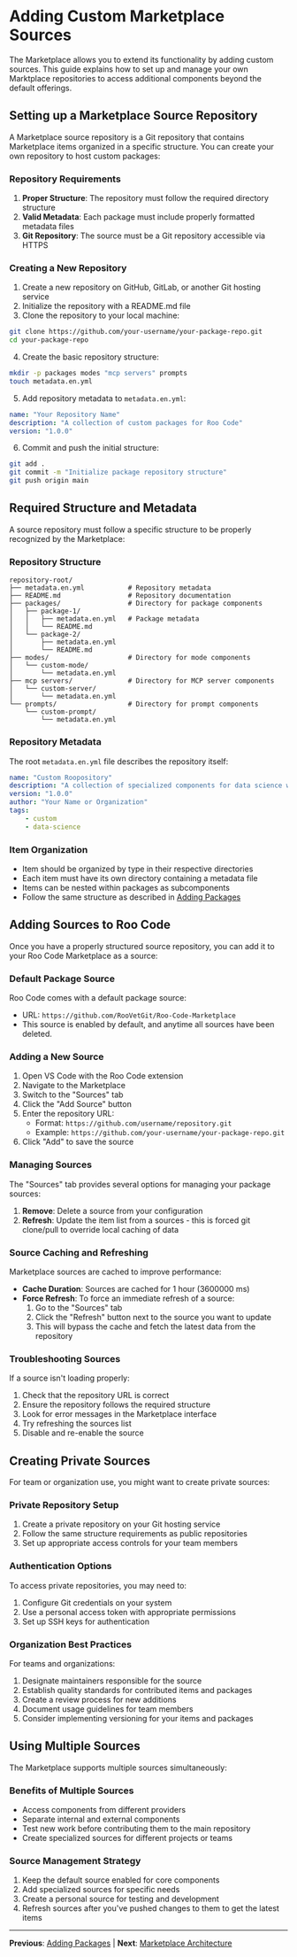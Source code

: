 # Adding Custom Marketplace Sources

The Marketplace allows you to extend its functionality by adding custom sources. This guide explains how to set up and manage your own Marktplace repositories to access additional components beyond the default offerings.

## Setting up a Marketplace Source Repository

A Marketplace source repository is a Git repository that contains Marketplace items organized in a specific structure. You can create your own repository to host custom packages:

### Repository Requirements

1. **Proper Structure**: The repository must follow the required directory structure
2. **Valid Metadata**: Each package must include properly formatted metadata files
3. **Git Repository**: The source must be a Git repository accessible via HTTPS

### Creating a New Repository

1. Create a new repository on GitHub, GitLab, or another Git hosting service
2. Initialize the repository with a README.md file
3. Clone the repository to your local machine:

```bash
git clone https://github.com/your-username/your-package-repo.git
cd your-package-repo
```

4. Create the basic repository structure:

```bash
mkdir -p packages modes "mcp servers" prompts
touch metadata.en.yml
```

5. Add repository metadata to `metadata.en.yml`:

```yaml
name: "Your Repository Name"
description: "A collection of custom packages for Roo Code"
version: "1.0.0"
```

6. Commit and push the initial structure:

```bash
git add .
git commit -m "Initialize package repository structure"
git push origin main
```

## Required Structure and Metadata

A source repository must follow a specific structure to be properly recognized by the Marketplace:

### Repository Structure

```
repository-root/
├── metadata.en.yml           # Repository metadata
├── README.md                 # Repository documentation
├── packages/                 # Directory for package components
│   ├── package-1/
│   │   ├── metadata.en.yml   # Package metadata
│   │   └── README.md
│   └── package-2/
│       ├── metadata.en.yml
│       └── README.md
├── modes/                    # Directory for mode components
│   └── custom-mode/
│       └── metadata.en.yml
├── mcp servers/              # Directory for MCP server components
│   └── custom-server/
│       └── metadata.en.yml
└── prompts/                  # Directory for prompt components
    └── custom-prompt/
        └── metadata.en.yml
```

### Repository Metadata

The root `metadata.en.yml` file describes the repository itself:

```yaml
name: "Custom Roopository"
description: "A collection of specialized components for data science workflows"
version: "1.0.0"
author: "Your Name or Organization"
tags:
    - custom
    - data-science
```

### Item Organization

- Item should be organized by type in their respective directories
- Each item must have its own directory containing a metadata file
- Items can be nested within packages as subcomponents
- Follow the same structure as described in [Adding Packages](./05-adding-packages.md)

## Adding Sources to Roo Code

Once you have a properly structured source repository, you can add it to your Roo Code Marketplace as a source:

### Default Package Source

Roo Code comes with a default package source:

- URL: `https://github.com/RooVetGit/Roo-Code-Marketplace`
- This source is enabled by default, and anytime all sources have been deleted.

### Adding a New Source

1. Open VS Code with the Roo Code extension
2. Navigate to the Marketplace
3. Switch to the "Sources" tab
4. Click the "Add Source" button
5. Enter the repository URL:
    - Format: `https://github.com/username/repository.git`
    - Example: `https://github.com/your-username/your-package-repo.git`
6. Click "Add" to save the source

### Managing Sources

The "Sources" tab provides several options for managing your package sources:

1. **Remove**: Delete a source from your configuration
2. **Refresh**: Update the item list from a sources - this is forced git clone/pull to override local caching of data

### Source Caching and Refreshing

Marketplace sources are cached to improve performance:

- **Cache Duration**: Sources are cached for 1 hour (3600000 ms)
- **Force Refresh**: To force an immediate refresh of a source:
    1. Go to the "Sources" tab
    2. Click the "Refresh" button next to the source you want to update
    3. This will bypass the cache and fetch the latest data from the repository

### Troubleshooting Sources

If a source isn't loading properly:

1. Check that the repository URL is correct
2. Ensure the repository follows the required structure
3. Look for error messages in the Marketplace interface
4. Try refreshing the sources list
5. Disable and re-enable the source

## Creating Private Sources

For team or organization use, you might want to create private sources:

### Private Repository Setup

1. Create a private repository on your Git hosting service
2. Follow the same structure requirements as public repositories
3. Set up appropriate access controls for your team members

### Authentication Options

To access private repositories, you may need to:

1. Configure Git credentials on your system
2. Use a personal access token with appropriate permissions
3. Set up SSH keys for authentication

### Organization Best Practices

For teams and organizations:

1. Designate maintainers responsible for the source
2. Establish quality standards for contributed items and packages
3. Create a review process for new additions
4. Document usage guidelines for team members
5. Consider implementing versioning for your items and packages

## Using Multiple Sources

The Marketplace supports multiple sources simultaneously:

### Benefits of Multiple Sources

- Access components from different providers
- Separate internal and external components
- Test new work before contributing them to the main repository
- Create specialized sources for different projects or teams

### Source Management Strategy

1. Keep the default source enabled for core components
2. Add specialized sources for specific needs
3. Create a personal source for testing and development
4. Refresh sources after you've pushed changes to them to get the latest items

---

**Previous**: [Adding Packages](./05-adding-packages.md) | **Next**: [Marketplace Architecture](../implementation/01-architecture.md)
